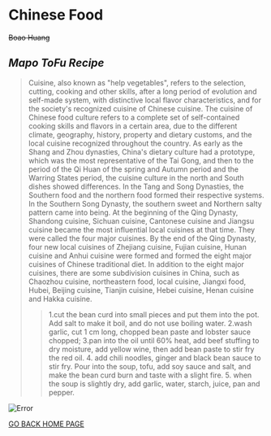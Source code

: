 # **Chinese Food**

~~Boao Huang~~

## *Mapo ToFu Recipe*
> Cuisine, also known as "help vegetables", refers to the selection, cutting, cooking and other skills, after a long period of evolution and self-made system, with distinctive local flavor characteristics, and for the society's recognized cuisine of Chinese cuisine.
The cuisine of Chinese food culture refers to a complete set of self-contained cooking skills and flavors in a certain area, due to the different climate, geography, history, property and dietary customs, and the local cuisine recognized throughout the country.
As early as the Shang and Zhou dynasties, China's dietary culture had a prototype, which was the most representative of the Tai Gong, and then to the period of the Qi Huan of the spring and Autumn period and the Warring States period, the cuisine culture in the north and South dishes showed differences. In the Tang and Song Dynasties, the Southern food and the northern food formed their respective systems. In the Southern Song Dynasty, the southern sweet and Northern salty pattern came into being. At the beginning of the Qing Dynasty, Shandong cuisine, Sichuan cuisine, Cantonese cuisine and Jiangsu cuisine became the most influential local cuisines at that time. They were called the four major cuisines. By the end of the Qing Dynasty, four new local cuisines of Zhejiang cuisine, Fujian cuisine, Hunan cuisine and Anhui cuisine were formed and formed the eight major cuisines of Chinese traditional diet.
In addition to the eight major cuisines, there are some subdivision cuisines in China, such as Chaozhou cuisine, northeastern food, local cuisine, Jiangxi food, Hubei, Beijing cuisine, Tianjin cuisine, Hebei cuisine, Henan cuisine and Hakka cuisine.
>> 1.cut the bean curd into small pieces and put them into the pot. Add salt to make it boil, and do not use boiling water.
>> 2.wash garlic, cut 1 cm long, chopped bean paste and lobster sauce chopped;
>> 3.pan into the oil until 60% heat, add beef stuffing to dry moisture, add yellow wine, then add bean paste to stir fry the red oil.
>> 4. add chili noodles, ginger and black bean sauce to stir fry. Pour into the soup, tofu, add soy sauce and salt, and make the bean curd burn and taste with a slight fire.
>> 5. when the soup is slightly dry, add garlic, water, starch, juice, pan and pepper.

![Error](http://www.kedo.gov.cn/upload/resources/image/2015/06/24/90333.jpg)

[GO BACK HOME PAGE](README.md)

